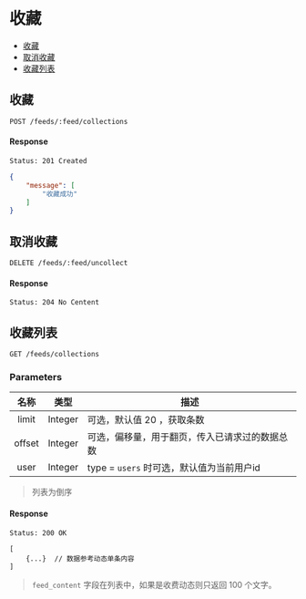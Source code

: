 # 收藏

- [收藏](#收藏)
- [取消收藏](#取消收藏)
- [收藏列表](#收藏列表)

## 收藏

```
POST /feeds/:feed/collections
```

#### Response

```
Status: 201 Created
```
```json
{
    "message": [
        "收藏成功"
    ]
}
```

## 取消收藏

```
DELETE /feeds/:feed/uncollect
```

#### Response

```
Status: 204 No Centent
```

## 收藏列表

```
GET /feeds/collections
```

### Parameters

| 名称 | 类型 | 描述 |
|:----:|:----:|----|
| limit | Integer | 可选，默认值 20 ，获取条数 |
| offset | Integer | 可选，偏移量，用于翻页，传入已请求过的数据总数 |
| user | Integer | type = `users` 时可选，默认值为当前用户id |

> 列表为倒序

#### Response

```
Status: 200 OK
```
```json5
[
	{...}  // 数据参考动态单条内容
]
```

> `feed_content` 字段在列表中，如果是收费动态则只返回 100 个文字。